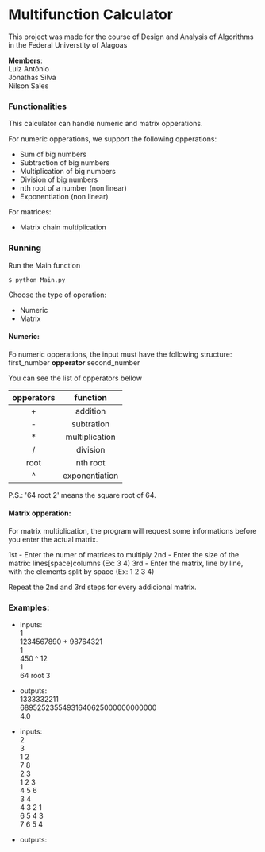 # Multifunction Calculator
This project was made for the course of Design and Analysis of Algorithms in the Federal Universtity of Alagoas

**Members**:  
  Luiz Antônio  
  Jonathas Silva  
  Nilson Sales  


### Functionalities

This calculator can handle numeric and matrix opperations.

For numeric opperations, we support the following opperations:
- Sum of big numbers
- Subtraction of big numbers
- Multiplication of big numbers
- Division of big numbers
- nth root of a number (non linear)
- Exponentiation (non linear)

For matrices:
- Matrix chain multiplication

### Running

Run the Main function
```console
$ python Main.py
```

Choose the type of operation:
- Numeric
- Matrix

#### Numeric:  

Fo numeric opperations, the input must have the following structure:  
first_number **opperator** second_number

You can see the list of opperators bellow

|  opperators | function  |
|:-:|:-:|
| +  | addition  |
| -  | subtration  |
| *  | multiplication  |
| /  | division  |
|root| nth root  |
| ^  |  exponentiation |

P.S.: '64 root 2' means the square root of 64.

#### Matrix opperation:  

For matrix multiplication, the program will request some informations before you enter the actual matrix.  

1st - Enter the numer of matrices to multiply
2nd - Enter the size of the matrix: lines[space]columns (Ex: 3 4)
3rd - Enter the matrix, line by line, with the elements split by space (Ex: 1 2 3 4)  

Repeat the 2nd and 3rd steps for every addicional matrix.

### Examples:
- inputs:  
1  
1234567890 + 98764321  
1  
450 ^ 12  
1  
64 root 3  

- outputs:  
1333332211  
68952523554931640625000000000000  
4.0  


- inputs:  
2  
3  
1 2  
7 8  
2 3  
1 2 3  
4 5 6  
3 4  
4 3 2 1  
6 5 4 3  
7 6 5 4  

- outputs:  
